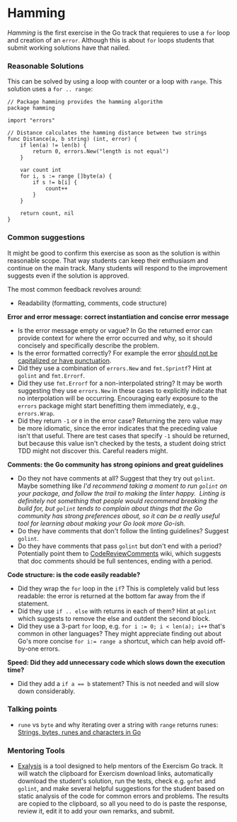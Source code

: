# Hamming

_Hamming_ is the first exercise in the Go track that requieres to use a `for` loop and creation of an `error`.
Although this is about `for` loops students that submit working solutions have that nailed.

### Reasonable Solutions

This can be solved by using a loop with counter or a loop with `range`. This solution uses a `for .. range`:

```
// Package hamming provides the hamming algorithm
package hamming

import "errors"

// Distance calculates the hamming distance between two strings
func Distance(a, b string) (int, error) {
	if len(a) != len(b) {
		return 0, errors.New("length is not equal")
	}

	var count int
	for i, s := range []byte(a) {
		if s != b[i] {
			count++
		}
	}

	return count, nil
}
```

### Common suggestions

It might be good to confirm this exercise as soon as the solution is within reasonable scope. That way 
students can keep their enthusiasm and continue on the main track. Many students will respond to the
improvement suggests even if the solution is approved.

The most common feedback revolves around:

* Readability (formatting, comments, code structure)

**Error and error message: correct instantiation and concise error message**
* Is the error message empty or vague? In Go the returned error can provide context for where the error occurred and why, so it should concisely and specifically describe the problem.
* Is the error formatted correctly? For example the error [should not be capitalized or have punctuation](https://github.com/golang/go/wiki/CodeReviewComments#error-strings).
* Did they use a combination of `errors.New` and `fmt.Sprintf`? Hint at `golint` and `fmt.Errorf`.
* Did they use `fmt.Errorf` for a non-interpolated string? It may be worth suggesting they use `errors.New` in these cases to explicitly indicate that no interpolation will be occurring. Encouraging early exposure to the `errors` package might start benefitting them immediately, e.g., `errors.Wrap`.
* Did they return `-1` or `0` in the error case? Returning the zero value may be more idiomatic, since the error indicates that the preceding value isn't that useful. There are test cases that specify `-1` should be returned, but because this value isn't checked by the tests, a student doing strict TDD might not discover this. Careful readers might. 

**Comments: the Go community has strong opinions and great guidelines**
* Do they not have comments at all? Suggest that they try out `golint`. Maybe something like _I'd recommend taking a moment to run `golint` on your package, and follow the trail to making the linter happy.  Linting is definitely not something that people would recommend breaking the build for, but `golint` tends to complain about things that the Go community has strong preferences about, so it can be a really useful tool for learning about making your Go look more Go-ish._
* Do they have comments that don't follow the linting guidelines? Suggest `golint`.
* Do they have comments that pass `golint` but don't end with a period? Potentially point them to [CodeReviewComments](https://github.com/golang/go/wiki/CodeReviewComments#comment-sentences) wiki, which suggests that doc comments should be full sentences, ending with a period.

**Code structure: is the code easily readable?**
* Did they wrap the `for` loop in the `if`? This is completely valid but less readable: the error is returned at the bottom far away from the if statement.
* Did they use `if .. else` with returns in each of them? Hint at `golint` which suggests to remove the else and outdent the second block.
* Did they use a 3-part `for` loop, e.g. `for i := 0; i < len(a); i++` that's common in other languages? They might appreciate finding out about Go's more concise `for i:= range a` shortcut, which can help avoid off-by-one errors.


**Speed: Did they add unnecessary code which slows down the execution time?**
* Did they add a `if a == b` statement? This is not needed and will slow down considerably.

### Talking points

* `rune` vs `byte` and why iterating over a string with `range` returns runes: [Strings, bytes, runes and characters in Go](https://blog.golang.org/strings)

### Mentoring Tools

* [Exalysis](https://github.com/tehsphinx/exalysis) is a tool designed to help mentors of the Exercism Go track. It will watch the clipboard for Exercism download links, automatically download the student's solution, run the tests, check e.g. `gofmt` and `golint`, and make several helpful suggestions for the student based on static analysis of the code for common errors and problems. The results are copied to the clipboard, so all you need to do is paste the response, review it, edit it to add your own remarks, and submit.
